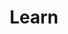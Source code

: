---
title: "Learn"
permalink: /learn/
author_profile: true
header:
	image: "/images/HPCC_logo.jpg"
---